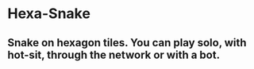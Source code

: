 # Hexa-Snake
## Snake on hexagon tiles. You can play solo, with hot-sit, through the network or with a bot.

